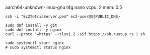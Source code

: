 aarch64-unknown-linux-gnu
t4g.nano
vcpu: 2
mem: 0.5

```
ssh -i "Ec2TetrisServer.pem" ec2-user@${PUBLIC_DNS}
```

```
sudo dnf install -y git
sudo dnf install -y nginx
curl --proto '=https' --tlsv1.2 -sSf https://sh.rustup.rs | sh
```


```
sudo systemctl start nginx
# sudo systemctl status nginx

```

